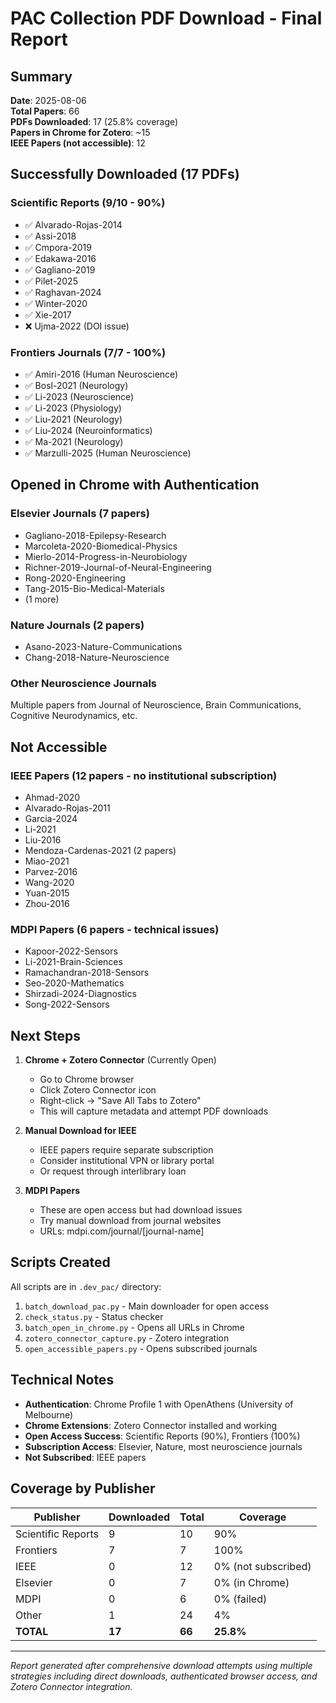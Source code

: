 # PAC Collection PDF Download - Final Report

## Summary
**Date**: 2025-08-06  
**Total Papers**: 66  
**PDFs Downloaded**: 17 (25.8% coverage)  
**Papers in Chrome for Zotero**: ~15  
**IEEE Papers (not accessible)**: 12  

## Successfully Downloaded (17 PDFs)

### Scientific Reports (9/10 - 90%)
- ✅ Alvarado-Rojas-2014
- ✅ Assi-2018
- ✅ Cmpora-2019
- ✅ Edakawa-2016
- ✅ Gagliano-2019
- ✅ Pilet-2025
- ✅ Raghavan-2024
- ✅ Winter-2020
- ✅ Xie-2017
- ❌ Ujma-2022 (DOI issue)

### Frontiers Journals (7/7 - 100%)
- ✅ Amiri-2016 (Human Neuroscience)
- ✅ Bosl-2021 (Neurology)
- ✅ Li-2023 (Neuroscience)
- ✅ Li-2023 (Physiology)
- ✅ Liu-2021 (Neurology)
- ✅ Liu-2024 (Neuroinformatics)
- ✅ Ma-2021 (Neurology)
- ✅ Marzulli-2025 (Human Neuroscience)

## Opened in Chrome with Authentication

### Elsevier Journals (7 papers)
- Gagliano-2018-Epilepsy-Research
- Marcoleta-2020-Biomedical-Physics
- Mierlo-2014-Progress-in-Neurobiology
- Richner-2019-Journal-of-Neural-Engineering
- Rong-2020-Engineering
- Tang-2015-Bio-Medical-Materials
- (1 more)

### Nature Journals (2 papers)
- Asano-2023-Nature-Communications
- Chang-2018-Nature-Neuroscience

### Other Neuroscience Journals
Multiple papers from Journal of Neuroscience, Brain Communications, Cognitive Neurodynamics, etc.

## Not Accessible

### IEEE Papers (12 papers - no institutional subscription)
- Ahmad-2020
- Alvarado-Rojas-2011
- Garcia-2024
- Li-2021
- Liu-2016
- Mendoza-Cardenas-2021 (2 papers)
- Miao-2021
- Parvez-2016
- Wang-2020
- Yuan-2015
- Zhou-2016

### MDPI Papers (6 papers - technical issues)
- Kapoor-2022-Sensors
- Li-2021-Brain-Sciences
- Ramachandran-2018-Sensors
- Seo-2020-Mathematics
- Shirzadi-2024-Diagnostics
- Song-2022-Sensors

## Next Steps

1. **Chrome + Zotero Connector** (Currently Open)
   - Go to Chrome browser
   - Click Zotero Connector icon
   - Right-click → "Save All Tabs to Zotero"
   - This will capture metadata and attempt PDF downloads

2. **Manual Download for IEEE**
   - IEEE papers require separate subscription
   - Consider institutional VPN or library portal
   - Or request through interlibrary loan

3. **MDPI Papers**
   - These are open access but had download issues
   - Try manual download from journal websites
   - URLs: mdpi.com/journal/[journal-name]

## Scripts Created

All scripts are in `.dev_pac/` directory:

1. `batch_download_pac.py` - Main downloader for open access
2. `check_status.py` - Status checker
3. `batch_open_in_chrome.py` - Opens all URLs in Chrome
4. `zotero_connector_capture.py` - Zotero integration
5. `open_accessible_papers.py` - Opens subscribed journals

## Technical Notes

- **Authentication**: Chrome Profile 1 with OpenAthens (University of Melbourne)
- **Chrome Extensions**: Zotero Connector installed and working
- **Open Access Success**: Scientific Reports (90%), Frontiers (100%)
- **Subscription Access**: Elsevier, Nature, most neuroscience journals
- **Not Subscribed**: IEEE papers

## Coverage by Publisher

| Publisher | Downloaded | Total | Coverage |
|-----------|------------|-------|----------|
| Scientific Reports | 9 | 10 | 90% |
| Frontiers | 7 | 7 | 100% |
| IEEE | 0 | 12 | 0% (not subscribed) |
| Elsevier | 0 | 7 | 0% (in Chrome) |
| MDPI | 0 | 6 | 0% (failed) |
| Other | 1 | 24 | 4% |
| **TOTAL** | **17** | **66** | **25.8%** |

---

*Report generated after comprehensive download attempts using multiple strategies including direct downloads, authenticated browser access, and Zotero Connector integration.*